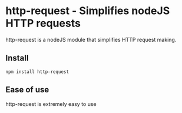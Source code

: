 http-request - Simplifies nodeJS HTTP requests
==============================================

http-request is a nodeJS module that simplifies HTTP request making.

## Install

	npm install http-request  


## Ease of use

http-request is extremely easy to use